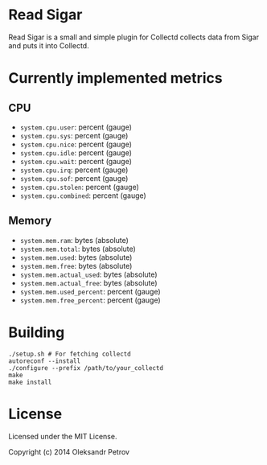 # Read Sigar

Read Sigar is a small and simple plugin for Collectd collects data from
Sigar and puts it into Collectd.

# Currently implemented metrics

## CPU 

  * `system.cpu.user`: percent (gauge)
  * `system.cpu.sys`: percent (gauge)
  * `system.cpu.nice`: percent (gauge)
  * `system.cpu.idle`: percent (gauge)
  * `system.cpu.wait`: percent (gauge)
  * `system.cpu.irq`: percent (gauge)
  * `system.cpu.sof`: percent (gauge)
  * `system.cpu.stolen`: percent (gauge)
  * `system.cpu.combined`: percent (gauge)
  
## Memory

  * `system.mem.ram`: bytes (absolute)
  * `system.mem.total`: bytes (absolute)
  * `system.mem.used`: bytes (absolute)
  * `system.mem.free`: bytes (absolute)
  * `system.mem.actual_used`: bytes (absolute)
  * `system.mem.actual_free`: bytes (absolute)
  * `system.mem.used_percent`: percent (gauge)
  * `system.mem.free_percent`: percent (gauge)
  

# Building

```
./setup.sh # For fetching collectd 
autoreconf --install
./configure --prefix /path/to/your_collectd
make
make install
```

# License

Licensed under the MIT License. 

Copyright (c) 2014 Oleksandr Petrov

